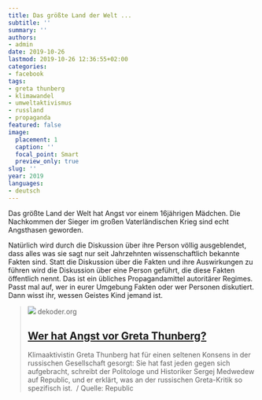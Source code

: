 ```yaml
---
title: Das größte Land der Welt ...
subtitle: ''
summary: ''
authors:
- admin
date: 2019-10-26
lastmod: 2019-10-26 12:36:55+02:00
categories:
- facebook
tags:
- greta thunberg
- klimawandel
- umweltaktivismus
- russland
- propaganda
featured: false
image:
  placement: 1
  caption: ''
  focal_point: Smart
  preview_only: true
slug: ''
year: 2019
languages:
- deutsch
---
```


Das größte Land der Welt hat Angst vor einem 16jährigen Mädchen. Die Nachkommen der Sieger im großen Vaterländischen Krieg sind echt Angsthasen geworden.

Natürlich wird durch die Diskussion über ihre Person völlig ausgeblendet, dass alles was sie sagt nur seit Jahrzehnten wissenschaftlich bekannte Fakten sind. Statt die Diskussion über die Fakten und ihre Auswirkungen zu führen wird die Diskussion über eine Person geführt, die diese Fakten öffentlich nennt. Das ist ein übliches Propagandamittel autoritärer Regimes. Passt mal auf, wer in eurer Umgebung Fakten oder wer Personen diskutiert. Dann wisst ihr, wessen Geistes Kind jemand ist.
> [![](https://www.dekoder.org/sites/default/files/greta_thunberg_social.png)](https://www.dekoder.org/de/article/greta-thunberg-diskurs-weltklimagipfel)
> dekoder.org
> ## [Wer hat Angst vor Greta Thunberg?](https://www.dekoder.org/de/article/greta-thunberg-diskurs-weltklimagipfel)
>
>Klimaaktivistin Greta Thunberg hat für einen seltenen Konsens in der russischen Gesellschaft gesorgt: Sie hat fast jeden gegen sich aufgebracht, schreibt der Politologe und Historiker Sergej Medwedew auf Republic, und er erklärt, was an der russischen Greta-Kritik so spezifisch ist.  / Quelle: Republic